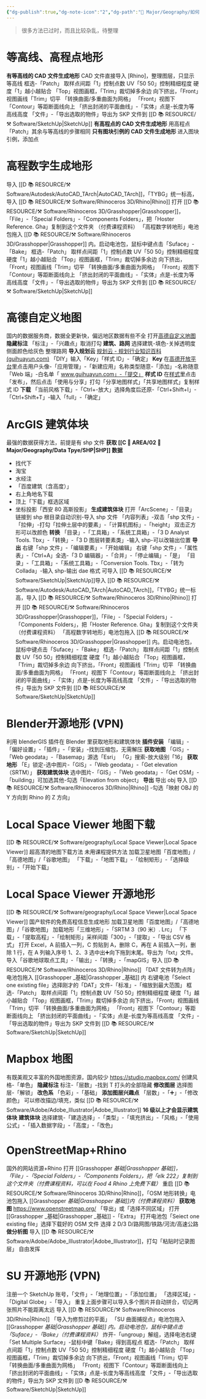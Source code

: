 ```yaml
---
{"dg-publish":true,"dg-note-icon":"2","dg-path":"🌳 Major/Geography/如何获取地形.md","permalink":"/🌳 Major/Geography/如何获取地形/","dgPassFrontmatter":true,"noteIcon":"2","created":"2024-11-03T17:43:01.746+08:00","updated":"2024-11-05T23:39:35.768+08:00"}
---
```


>很多方法已过时，而且比较杂乱，待整理
# 等高线、高程点地形
**有等高线的 CAD 文件生成地形**
CAD 文件直接导入 [Rhino]，整理图层，只显示等高线
框选-「Patch」
取样点间距「1」控制点数
UV「50 50」控制精细程度
硬度「1」越小越贴合
「Top」视图画框，「Trim」裁切掉多余边
向下挤出，「Front」视图画线「Trim」切平
「转换曲面/多重曲面为网格」
「Front」视图下「Contour」等距断面线向上
「挤出封闭的平面曲线」-「实体」点是-长度为等高线高度
「文件」-「导出选取的物件」导出为 SKP 文件到 [[D 📚 RESOURCE/⚒️ Software/SketchUp\|SketchUp]]
**有高程点的 CAD 文件生成地形**
用高程点「Patch」其余与等高线的步骤相同
**只有图块引例的 CAD 文件生成地形**
进入图块引例，添加点
# 高程数字生成地形
导入 [[D 📚 RESOURCE/⚒️ Software/Autodesk/AutoCAD_TArch\|AutoCAD_TArch]]，「TYBG」统一标高，导入 [[D 📚 RESOURCE/⚒️ Software/Rhinoceros 3D/Rhino\|Rhino]]
打开 [[D 📚 RESOURCE/⚒️ Software/Rhinoceros 3D/Grasshopper\|Grasshopper]]，「File」-「Special Folders」-「Components Folders」，把「Hoster Reference. Gha」复制到这个文件夹 （付费课程资料）
「高程数字转地形」电池包拖入 [[D 📚 RESOURCE/⚒️ Software/Rhinoceros 3D/Grasshopper\|Grasshopper]] 内。启动电池包，鼠标中键点击「Suface」-「Bake」
框选-「Patch」
取样点间距「1」控制点数
UV「50 50」控制精细程度
硬度「1」越小越贴合
「Top」视图画框，「Trim」裁切掉多余边
向下挤出，「Front」视图画线「Trim」切平
「转换曲面/多重曲面为网格」
「Front」视图下「Contour」等距断面线向上
「挤出封闭的平面曲线」-「实体」点是-长度为等高线高度
「文件」-「导出选取的物件」导出为 SKP 文件到 [[D 📚 RESOURCE/⚒️ Software/SketchUp\|SketchUp]]
# 高德自定义地图
国内的数据服务商，数据全更新快，偏远地区数据有些不全
打开[高德自定义地图](https://lbs.amap.com/dev/mapstyle/index)
**隐藏标注**
「标注」-「兴趣点」取消打勾
**建筑、路网**
选择建筑-填色-关掉透明度
侧面颜色给灰色
整理路网
**导入规划云**
[规划云 - 规划行业知识百科 (guihuayun.com)](http://guihuayun.com/)
「DIY」输入「Key」「样式 ID」-「确定」
**Key**
在[高德开放平台](https://lbs.amap.com/)里点击用户头像-「应用管理」-「新建应用」名称类型随意-「添加」-名称随意「Web 端」-白名单「 www.guihuayun.com」-「提交」
**样式 ID**
在[样式](https://lbs.amap.com/dev/mapstyle/index)里点击「发布」，然后点击「使用与分享」打勾「分享地图样式」「共享地图样式」复制样式 ID
**下载**
「当前风格下载」-「Ctrl+-放大」选择角度后还原-「Ctrl+Shift+I」-「Ctrl+Shift+T」-输入「full」-「确定」
# ArcGIS 建筑体块
最强的数据获得方法，前提是有 shp 文件
**获取 [[C 📔 AREA/02 🌳 Major/Geography/Data Tpye/SHP\|SHP]] 数据**
-   找代下
-   淘宝
-   水经注
-   「百度建筑（含高度）」
-   右上角地名下载
-   顶上「下载」框选区域
-   坐标投影「西安 80 高斯投影」
**生成建筑体块**
打开「ArcScene」-「目录」链接到 shp 根目录自动识别-导入 shp 文件
「内容列表」-双击「shp 文件」-「拉伸」-打勾「拉伸土层中的要素」-「计算机图标」-「height」
双击正方形可以改颜色
**转换**
「目录」-「工具箱」-「系统工具箱」-「3 D Analyst Tools. Tbx」-「转换」-「3 D 图层转要素类」-输入 shp-可以改输出位置
**导出**
右键「shp 文件」-「编辑要素」-「开始编辑」
右键「shp 文件」-「属性表」-「Ctrl+A」全选-「3 D 编辑器」-「合并」-「停止编辑」-「是」
「目录」-「工具箱」-「系统工具箱」-「Conversion Tools. Tbx」-「转为 Collada」-输入 shp-输出 dae 格式
可导入 [[D 📚 RESOURCE/⚒️ Software/SketchUp\|SketchUp]]导入 [[D 📚 RESOURCE/⚒️ Software/Autodesk/AutoCAD_TArch\|AutoCAD_TArch]]，「TYBG」统一标高，导入 [[D 📚 RESOURCE/⚒️ Software/Rhinoceros 3D/Rhino\|Rhino]]
打开 [[D 📚 RESOURCE/⚒️ Software/Rhinoceros 3D/Grasshopper\|Grasshopper]]，「File」-「Special Folders」-「Components Folders」，把「Hoster Reference. Gha」复制到这个文件夹 （付费课程资料）
「高程数字转地形」电池包拖入 [[D 📚 RESOURCE/⚒️ Software/Rhinoceros 3D/Grasshopper\|Grasshopper]] 内。启动电池包，鼠标中键点击「Suface」-「Bake」
框选-「Patch」
取样点间距「1」控制点数
UV「50 50」控制精细程度
硬度「1」越小越贴合
「Top」视图画框，「Trim」裁切掉多余边
向下挤出，「Front」视图画线「Trim」切平
「转换曲面/多重曲面为网格」
「Front」视图下「Contour」等距断面线向上
「挤出封闭的平面曲线」-「实体」点是-长度为等高线高度
「文件」-「导出选取的物件」导出为 SKP 文件到 [[D 📚 RESOURCE/⚒️ Software/SketchUp\|SketchUp]]
# Blender开源地形 (VPN)
利用 blenderGIS 插件在 Blender 里获取地形和建筑体快
**插件安装**
「编辑」-「偏好设置」-「插件」-「安装」-找到压缩包，无需解压
**获取地图**
「GIS」-「Web geodata」-「Basemap」源选「Esri」
「G」搜索-放大级别「16」
**获取地形**
「E」锁定-选中图片-「GIS」-「Web geodata」-「Get elevation（SRTM）」
**获取建筑体块**
选中图片-「GIS」-「Web geodata」-「Get OSM」-「building」可加选其他-勾选「Elevation from object」
**导出**
导出 obj 导入 [[D 📚 RESOURCE/⚒️ Software/Rhinoceros 3D/Rhino\|Rhino]] -勾选「映射 OBJ 的 Y 方向到 Rhino 的 Z 方向」
# Local Space Viewer 地图下载
[[D 📚 RESOURCE/⚒️ Software/geography/Local Space Viewer\|Local Space Viewer]]
超高清的地图下载方法
未用课程提供方法
加载卫星地图「百度地图」/「高德地图」/「谷歌地图」
「下载」-「地图下载」-「绘制矩形」-「选择级别」-「开始下载」
# Local Space Viewer 开源地形
[[D 📚 RESOURCE/⚒️ Software/geography/Local Space Viewer\|Local Space Viewer]]
国产软件的免费高程信息生成地形
加载卫星地图「百度地图」/「高德地图」/「谷歌地图」
加载地形「三维地形」-「SRTM 3（90 米）. Lrc」
「下载」-「提取高程」-「绘制矩形」采样间距「300」-「提取」-「导出 CSV 格式」
打开 Excel，A 前插入一列，C 剪贴到 A，删除 C，再在 A 前插入一列，删除 1 行，在 A 列输入序号 1、2、3 选中出➕向下拖到末尾。导出为「txt」文件。
导入「谷歌地球取点工具」-「输出」-「转换」-「mapGIS」导入 [[D 📚 RESOURCE/⚒️ Software/Rhinoceros 3D/Rhino\|Rhino]]
「DAT 文件转为点阵」电池包拖入 [[Grasshopper _基础\|Grasshopper _基础]] 内
右键电池「Select one existing file」选择刚才的「DAT」文件-「标准」-「缩放到最大范围」
框选-「Patch」
取样点间距「1」控制点数
UV「50 50」控制精细程度
硬度「1」越小越贴合
「Top」视图画框，「Trim」裁切掉多余边
向下挤出，「Front」视图画线「Trim」切平
「转换曲面/多重曲面为网格」
「Front」视图下「Contour」等距断面线向上
「挤出封闭的平面曲线」-「实体」点是-长度为等高线高度
「文件」-「导出选取的物件」导出为 SKP 文件到 [[D 📚 RESOURCE/⚒️ Software/SketchUp\|SketchUp]]
# Mapbox 地图
有既美观又丰富的外国地图资源，国内较少
https://studio.mapbox.com/
创建风格-「单色」
**隐藏标注**
标注-「层数」-找到 T 打头的全部隐藏
**修改图层**
选择图层-「解锁」
**改色系**
「色彩」-「基础」
**添加图层兴趣点**
「层数」-「➕」-「修改颜色」
可以修改描边/填充，类似 [[D 📚 RESOURCE/⚒️ Software/Adobe/Adobe_Illustrator\|Adobe_Illustrator]]
**16 级以上才会显示建筑体块**
**建筑体块**
选择建筑-「建造选择」-「类型」-「填充挤出」-「风格」-「使用公式」-「插入数据字段」-「高度」-「改色」
# OpenStreetMap+Rhino
国外的网站资源+Rhino
打开 [[Grasshopper _基础\|Grasshopper _基础]]，「File」-「Special Folders」-「Components Folders」，把「elk 222」复制到这个文件夹_（付费课程资料，可以在 Food 4 Rhino 上免费下载）_
重启 [[D 📚 RESOURCE/⚒️ Software/Rhinoceros 3D/Rhino\|Rhino]]，「OSM 地形转换」电池包拖入 [[Grasshopper _基础\|Grasshopper _基础]]内_（付费课程资料）_
**获取地图**
https://www.openstreetmap.org/
「导出」或「选择不同区域」
打开 [[Grasshopper _基础\|Grasshopper _基础]] -「Extra」
打开电池包「Seiect one existing file」选择下载好的 OSM 文件
选择 2 D/3 D/路网图/铁路/河流/高速公路
**做分析图**
导入 [[D 📚 RESOURCE/⚒️ Software/Adobe/Adobe_Illustrator\|Adobe_Illustrator]]，打勾「粘贴时记录图层」
自由发挥
# SU 开源地形 (VPN)
注册一个 SketchUp 账号，「文件」-「地理位置」-「添加位置」
「选择区域」-「Digital Globe」-「导入」
重复上面步骤可以导入多个图片并自动拼合，切记两张照片不能距离太远
导入 [[D 📚 RESOURCE/⚒️ Software/Rhinoceros 3D/Rhino\|Rhino]] 「导入为修剪过的平面」
「SU 曲面捕捉点」电池包拖入 [[Grasshopper _基础\|Grasshopper _基础]] 内。启动电池包，鼠标中键点击「Suface」-「Bake」_（付费课程资料）_
炸开-「ungroup」解组，选择电池右键「Set Multiple Surface」-鼠标中键「Bake」得到高程点
框选-「Patch」
取样点间距「1」控制点数
UV「50 50」控制精细程度
硬度「1」越小越贴合
「Top」视图画框，「Trim」裁切掉多余边
向下挤出，「Front」视图画线「Trim」切平
「转换曲面/多重曲面为网格」
「Front」视图下「Contour」等距断面线向上
「挤出封闭的平面曲线」-「实体」点是-长度为等高线高度
「文件」-「导出选取的物件」导出为 SKP 文件到 [[D 📚 RESOURCE/⚒️ Software/SketchUp\|SketchUp]]